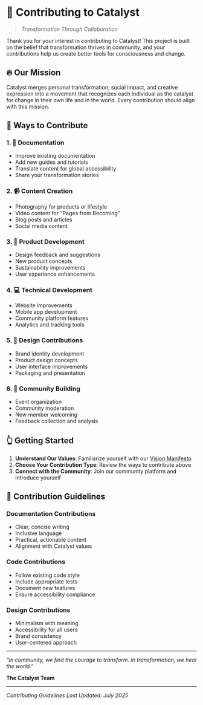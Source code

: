 # 🤝 Contributing to Catalyst

> *Transformation Through Collaboration*

Thank you for your interest in contributing to Catalyst! This project is built on the belief that transformation thrives in community, and your contributions help us create better tools for consciousness and change.

## 🔥 Our Mission

Catalyst merges personal transformation, social impact, and creative expression into a movement that recognizes each individual as the catalyst for change in their own life and in the world. Every contribution should align with this mission.

## 🌱 Ways to Contribute

### 1. 📝 Documentation
- Improve existing documentation
- Add new guides and tutorials
- Translate content for global accessibility
- Share your transformation stories

### 2. 📹 Content Creation
- Photography for products or lifestyle
- Video content for "Pages from Becoming"
- Blog posts and articles
- Social media content

### 3. 👕 Product Development
- Design feedback and suggestions
- New product concepts
- Sustainability improvements
- User experience enhancements

### 4. 💻 Technical Development
- Website improvements
- Mobile app development
- Community platform features
- Analytics and tracking tools

### 5. 🎨 Design Contributions
- Brand identity development
- Product design concepts
- User interface improvements
- Packaging and presentation

### 6. 🤝 Community Building
- Event organization
- Community moderation
- New member welcoming
- Feedback collection and analysis

## 👆 Getting Started

1. **Understand Our Values**: Familiarize yourself with our [Vision Manifesto](docs/vision-manifesto.md)
2. **Choose Your Contribution Type**: Review the ways to contribute above
3. **Connect with the Community**: Join our community platform and introduce yourself

## 📄 Contribution Guidelines

### Documentation Contributions
- Clear, concise writing
- Inclusive language
- Practical, actionable content
- Alignment with Catalyst values

### Code Contributions
- Follow existing code style
- Include appropriate tests
- Document new features
- Ensure accessibility compliance

### Design Contributions
- Minimalism with meaning
- Accessibility for all users
- Brand consistency
- User-centered approach

---

*"In community, we find the courage to transform. In transformation, we heal the world."*

**The Catalyst Team**

---

*Contributing Guidelines Last Updated: July 2025*